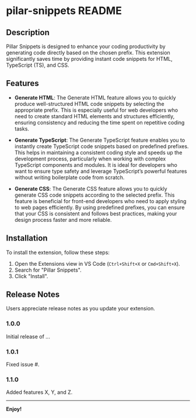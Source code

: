 # pilar-snippets README

## Description
Pillar Snippets is designed to enhance your coding productivity by generating code directly based on the chosen prefix. This extension significantly saves time by providing instant code snippets for HTML, TypeScript (TS), and CSS.

## Features
- **Generate HTML**: The Generate HTML feature allows you to quickly produce well-structured HTML code snippets by selecting the appropriate prefix. This is especially useful for web developers who need to create standard HTML elements and structures efficiently, ensuring consistency and reducing the time spent on repetitive coding tasks.

- **Generate TypeScript**: The Generate TypeScript feature enables you to instantly create TypeScript code snippets based on predefined prefixes. This helps in maintaining a consistent coding style and speeds up the development process, particularly when working with complex TypeScript components and modules. It is ideal for developers who want to ensure type safety and leverage TypeScript’s powerful features without writing boilerplate code from scratch.

- **Generate CSS**: The Generate CSS feature allows you to quickly generate CSS code snippets according to the selected prefix. This feature is beneficial for front-end developers who need to apply styling to web pages efficiently. By using predefined prefixes, you can ensure that your CSS is consistent and follows best practices, making your design process faster and more reliable.

<!-- Describe specific features of your extension including screenshots of your extension in action. Image paths are relative to this README file.

For example if there is an image subfolder under your extension project workspace:

\!\[feature X\]\(images/feature-x.png\)

> Tip: Many popular extensions utilize animations. This is an excellent way to show off your extension! We recommend short, focused animations that are easy to follow. -->

## Installation
To install the extension, follow these steps:
1. Open the Extensions view in VS Code (`Ctrl+Shift+X` or `Cmd+Shift+X`).
2. Search for "Pillar Snippets".
3. Click "Install".

## Release Notes

Users appreciate release notes as you update your extension.

### 1.0.0

Initial release of ...

### 1.0.1

Fixed issue #.

### 1.1.0

Added features X, Y, and Z.

---

**Enjoy!**
